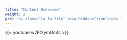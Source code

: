 ```yaml
---
title: "Content Overview"
weight: 2
pre: '<i class="fa fa-film" aria-hidden="true"></i> '
---
```


{{< youtube w7Ft2ymGmfc >}}
